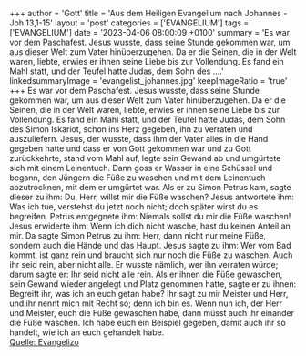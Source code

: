 +++
author = 'Gott'
title = 'Aus dem Heiligen Evangelium nach Johannes - Joh 13,1-15'
layout = 'post'
categories = ['EVANGELIUM']
tags = ['EVANGELIUM']
date = '2023-04-06 08:00:09 +0100'
summary = 'Es war vor dem Paschafest. Jesus wusste, dass seine Stunde gekommen war, um aus dieser Welt zum Vater hinüberzugehen. Da er die Seinen, die in der Welt waren, liebte, erwies er ihnen seine Liebe bis zur Vollendung. Es fand ein Mahl statt, und der Teufel hatte Judas, dem Sohn des ....'
linkedsummaryImage = 'evangelist_johannes.jpg'
keepImageRatio = 'true'
+++
Es war vor dem Paschafest. Jesus wusste, dass seine Stunde gekommen war, um aus dieser Welt zum Vater hinüberzugehen. Da er die Seinen, die in der Welt waren, liebte, erwies er ihnen seine Liebe bis zur Vollendung.
Es fand ein Mahl statt, und der Teufel hatte Judas, dem Sohn des Simon Iskariot, schon ins Herz gegeben, ihn zu verraten und auszuliefern.<!--more-->
Jesus, der wusste, dass ihm der Vater alles in die Hand gegeben hatte und dass er von Gott gekommen war und zu Gott zurückkehrte,
stand vom Mahl auf, legte sein Gewand ab und umgürtete sich mit einem Leinentuch.
Dann goss er Wasser in eine Schüssel und begann, den Jüngern die Füße zu waschen und mit dem Leinentuch abzutrocknen, mit dem er umgürtet war.
Als er zu Simon Petrus kam, sagte dieser zu ihm: Du, Herr, willst mir die Füße waschen?
Jesus antwortete ihm: Was ich tue, verstehst du jetzt noch nicht; doch später wirst du es begreifen.
Petrus entgegnete ihm: Niemals sollst du mir die Füße waschen! Jesus erwiderte ihm: Wenn ich dich nicht wasche, hast du keinen Anteil an mir.
Da sagte Simon Petrus zu ihm: Herr, dann nicht nur meine Füße, sondern auch die Hände und das Haupt.
Jesus sagte zu ihm: Wer vom Bad kommt, ist ganz rein und braucht sich nur noch die Füße zu waschen. Auch ihr seid rein, aber nicht alle.
Er wusste nämlich, wer ihn verraten würde; darum sagte er: Ihr seid nicht alle rein.
Als er ihnen die Füße gewaschen, sein Gewand wieder angelegt und Platz genommen hatte, sagte er zu ihnen: Begreift ihr, was ich an euch getan habe?
Ihr sagt zu mir Meister und Herr, und ihr nennt mich mit Recht so; denn ich bin es.
Wenn nun ich, der Herr und Meister, euch die Füße gewaschen habe, dann müsst auch ihr einander die Füße waschen.
Ich habe euch ein Beispiel gegeben, damit auch ihr so handelt, wie ich an euch gehandelt habe.<br> [Quelle: Evangelizo](https://evangeliumtagfuertag.org/DE/gospel)